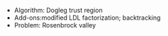 - Algorithm: Dogleg trust region
- Add-ons:modified LDL factorization; backtracking
- Problem: Rosenbrock valley
